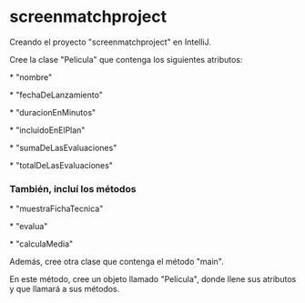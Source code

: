 # screenmatchproject

<p> Creando el proyecto "screenmatchproject" en IntelliJ.</p>
<p>Cree la clase "Pelicula" que contenga los siguientes atributos:</p>

<p>* "nombre" </p>
<p>* "fechaDeLanzamiento" </p>
<p>* "duracionEnMinutos" </p>
<p>* "incluidoEnElPlan" </p>
<p>* "sumaDeLasEvaluaciones" </p>
<p>* "totalDeLasEvaluaciones" </p>

<h3>También, incluí los métodos</h3>
<p>* "muestraFichaTecnica" </p>
<p>* "evalua" </p>
<p>* "calculaMedia" </p>

<p>Además, cree otra clase que contenga el método "main".</p>
<p>En este método, cree un objeto llamado "Pelicula", donde llene sus atributos y que llamará a sus métodos.</p>
